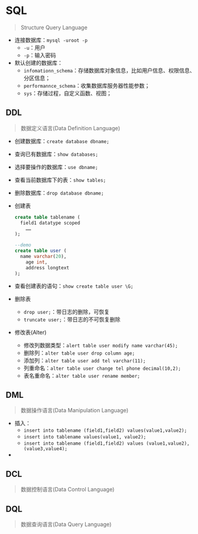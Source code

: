 # SQL

> Structure Query Language

- 连接数据库：`mysql -uroot -p`
  - `-u`：用户
  - `-p`：输入密码
- 默认创建的数据库：
  - `infomationn_schema`：存储数据库对象信息，比如用户信息、权限信息、分区信息；
  - `performannce_schema`：收集数据库服务器性能参数；
  - `sys`：存储过程，自定义函数、视图；

## DDL

> 数据定义语言(Data Definition Language)

- 创建数据库：`create database dbname;`

- 查询已有数据库：`show databases;`

- 选择要操作的数据库：`use dbname;`

- 查看当前数据库下的表：`show tables;`

- 删除数据库：`drop database dbname;`

- 创建表

  ```sql
  create table tablename (
  	field1 datatype scoped
      ……
  );
  
  --demo
  create table user (
  	name varchar(20),
      age int,
      address longtext
  );
  ```

- 查看创建表的语句：`show create table user \G;`

- 删除表

  - `drop user;`：带日志的删除，可恢复
  - `truncate user;`：带日志的不可恢复删除

- 修改表(Alter)

  - 修改列数据类型：`alert table user modify name varchar(45);`
  - 删除列：`alter table user drop column age;`
  - 添加列：`alter table user add tel varchar(11);`
  - 列重命名：`alter table user change tel phone decimal(10,2);`
  - 表名重命名：`alter table user rename member;`

## DML

> 数据操作语言(Data Manipulation Language)

- 插入：
  - `insert into tablename (field1,field2) values(value1,value2);`
  - `insert into tablename values(value1, value2);`
  - `insert into tablename (field1,field2) values (value1,value2), (value3,value4);`
- 

## DCL

> 数据控制语言(Data Control Language)

## DQL

> 数据查询语言(Data Query Language)